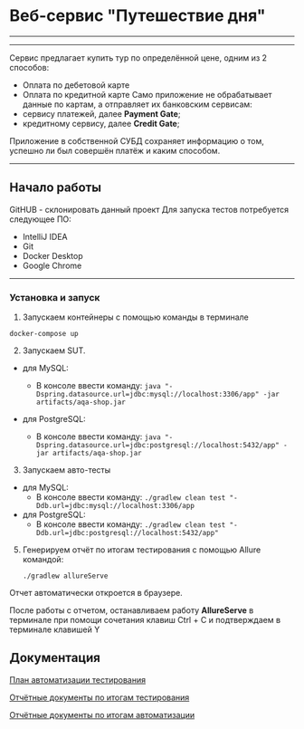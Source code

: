 # Веб-сервис "Путешествие дня"
****************************
********************************
Сервис предлагает купить тур по определённой цене, одним из 2 способов:
+ Оплата по дебетовой карте
+ Оплата по кредитной карте
Само приложение не обрабатывает данные по картам, а отправляет их банковским сервисам:
+ сервису платежей, далее **Payment Gate**;
+ кредитному сервису, далее **Credit Gate**;
  
Приложение в собственной СУБД сохраняет информацию о том, успешно ли был совершён платёж и каким способом.
*******************************
## Начало работы
GitHUB - склонировать данный проект
Для запуска тестов потребуется следующее ПО:
+ IntelliJ IDEA
+ Git
+ Docker Desktop
+ Google Chrome
**************************************
### Установка и запуск
1. Запускаем контейнеры с помощью команды в терминале

```docker-compose up```

2. Запускаем SUT. 
+ для MySQL: 

  + В консоле ввести команду: ```java "-Dspring.datasource.url=jdbc:mysql://localhost:3306/app" -jar artifacts/aqa-shop.jar```

+ для PostgreSQL: 

  + В консоле ввести команду: 
  ```java "-Dspring.datasource.url=jdbc:postgresql://localhost:5432/app" -jar artifacts/aqa-shop.jar```


3. Запускаем авто-тесты
+ для MySQL:
  +  В консоле ввести команду: ```./gradlew clean test "-Ddb.url=jdbc:mysql://localhost:3306/app```
+ для PostgreSQL:
    + В консоле ввести команду: ```./gradlew clean test "-Ddb.url=jdbc:postgresql://localhost:5432/app"```
5. Генерируем отчёт по итогам тестирования с помощью Allure командой:

   ```./gradlew allureServe```

Отчет автоматически откроется в браузере.

После работы с отчетом, останавливаем работу **АllureServe** в терминале при помощи сочетания клавиш Ctrl + C и подтверждаем в терминале клавишей Y

## Документация
[План автоматизации тестирования](docs/Plan.md)

[Отчётные документы по итогам тестирования](docs/Report.md)

[Отчётные документы по итогам автоматизации](docs/Summary.md)